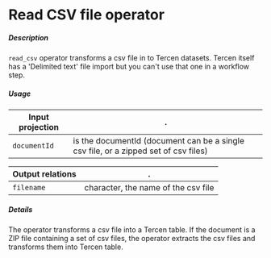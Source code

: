 # Read CSV file operator

##### Description

`read_csv` operator transforms a csv file in to Tercen datasets. Tercen itself has a 'Delimited text' file import but you can't use that one in a workflow step.

##### Usage

Input projection|.
---|---
`documentId`        | is the documentId (document can be a single csv file, or a zipped set of csv files)


Output relations|.
---|---
`filename`          | character, the name of the csv file

##### Details

The operator transforms a csv file into a Tercen table. If the document is a ZIP file containing a set of csv files, the operator extracts the csv files and transforms them into Tercen table.